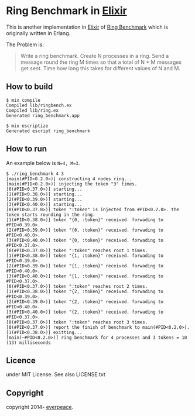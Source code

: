 Ring Benchmark in [Elixir](http://elixir-lang.org/)
================================

This is another implementation in [Elixir](http://elixir-lang.org/) of [Ring Benchmark](http://github.com/everpeace/ring-benchmark) which is originally written in Erlang.

The Problem is:
> Write a ring benchmark. Create N processes in a ring. Send a message round the ring M times so that a total of N * M messages get sent.
> Time how long this takes for different values of N and M.

How to build
----
```
$ mix compile
Compiled lib/ringbench.ex
Compiled lib/ring.ex
Generated ring_benchmark.app

$ mix escriptize
Generated escript ring_benchmark
```
How to run
------------
An example below is `N=4, M=3`.

```
$ ./ring_benchmark 4 3
[main(#PID<0.2.0>)] constructing 4 nodes ring...
[main(#PID<0.2.0>)] injecting the token "3" times.
[0(#PID<0.37.0>)] starting...
[1(#PID<0.38.0>)] starting...
[2(#PID<0.39.0>)] starting...
[3(#PID<0.40.0>)] starting...
[0(#PID<0.37.0>)] token ":token" is injected from #PID<0.2.0>. the token starts rounding in the ring.
[1(#PID<0.38.0>)] token "{0, :token}" received. forwading to #PID<0.39.0>.
[2(#PID<0.39.0>)] token "{0, :token}" received. forwading to #PID<0.40.0>.
[3(#PID<0.40.0>)] token "{0, :token}" received. forwading to #PID<0.37.0>.
[0(#PID<0.37.0>)] token ":token" reaches root 1 times.
[1(#PID<0.38.0>)] token "{1, :token}" received. forwading to #PID<0.39.0>.
[2(#PID<0.39.0>)] token "{1, :token}" received. forwading to #PID<0.40.0>.
[3(#PID<0.40.0>)] token "{1, :token}" received. forwading to #PID<0.37.0>.
[0(#PID<0.37.0>)] token ":token" reaches root 2 times.
[1(#PID<0.38.0>)] token "{2, :token}" received. forwading to #PID<0.39.0>.
[2(#PID<0.39.0>)] token "{2, :token}" received. forwading to #PID<0.40.0>.
[3(#PID<0.40.0>)] token "{2, :token}" received. forwading to #PID<0.37.0>.
[0(#PID<0.37.0>)] token ":token" reaches root 3 times.
[0(#PID<0.37.0>)] report the finish of benchmark to main(#PID<0.2.0>).
[1(#PID<0.38.0>)] exitting...
[main(~#PID<0.2.0>)] ring benchmark for 4 processes and 3 tokens = 10 (13) milliseconds
```

Licence
------------
under MIT License.  See also LICENSE.txt

Copyright
------------
copyright 2014- [everpeace](http://twitter.com/everpeace).
